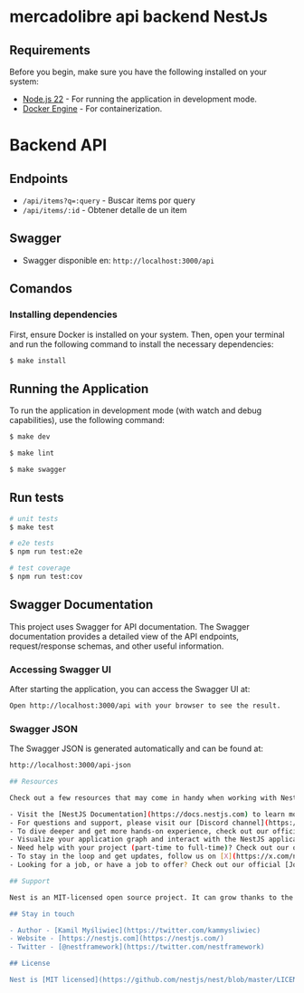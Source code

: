 # mercadolibre api backend NestJs

## Requirements

Before you begin, make sure you have the following installed on your system:

- [Node.js 22](https://nodejs.org/) - For running the application in development mode.
- [Docker Engine](https://docs.docker.com/engine/) - For containerization.

# Backend API

## Endpoints

- `/api/items?q=:query` - Buscar items por query
- `/api/items/:id` - Obtener detalle de un item

## Swagger

- Swagger disponible en: `http://localhost:3000/api`

## Comandos

### Installing dependencies

First, ensure Docker is installed on your system. Then, open your terminal and run the following command to install the necessary dependencies:

```bash
$ make install
```

## Running the Application

To run the application in development mode (with watch and debug capabilities), use the following command:

```bash
$ make dev
```

```bash
$ make lint
```

```bash
$ make swagger
```

## Run tests

```bash
# unit tests
$ make test

# e2e tests
$ npm run test:e2e

# test coverage
$ npm run test:cov
```

## Swagger Documentation

This project uses Swagger for API documentation. The Swagger documentation provides a detailed view of the API endpoints, request/response schemas, and other useful information.

### Accessing Swagger UI

After starting the application, you can access the Swagger UI at:

```sh
Open http://localhost:3000/api with your browser to see the result.
```

### Swagger JSON

The Swagger JSON is generated automatically and can be found at:

```sh
http://localhost:3000/api-json

## Resources

Check out a few resources that may come in handy when working with NestJS:

- Visit the [NestJS Documentation](https://docs.nestjs.com) to learn more about the framework.
- For questions and support, please visit our [Discord channel](https://discord.gg/G7Qnnhy).
- To dive deeper and get more hands-on experience, check out our official video [courses](https://courses.nestjs.com/).
- Visualize your application graph and interact with the NestJS application in real-time using [NestJS Devtools](https://devtools.nestjs.com).
- Need help with your project (part-time to full-time)? Check out our official [enterprise support](https://enterprise.nestjs.com).
- To stay in the loop and get updates, follow us on [X](https://x.com/nestframework) and [LinkedIn](https://linkedin.com/company/nestjs).
- Looking for a job, or have a job to offer? Check out our official [Jobs board](https://jobs.nestjs.com).

## Support

Nest is an MIT-licensed open source project. It can grow thanks to the sponsors and support by the amazing backers. If you'd like to join them, please [read more here](https://docs.nestjs.com/support).

## Stay in touch

- Author - [Kamil Myśliwiec](https://twitter.com/kammysliwiec)
- Website - [https://nestjs.com](https://nestjs.com/)
- Twitter - [@nestframework](https://twitter.com/nestframework)

## License

Nest is [MIT licensed](https://github.com/nestjs/nest/blob/master/LICENSE).
```
